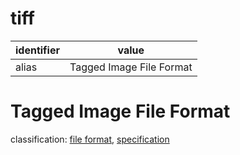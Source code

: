 # tiff
| identifier     | value
| -------------- | -----
| alias          | Tagged Image File Format

# Tagged Image File Format
classification: [file format](file.md), [specification](specification.md)
